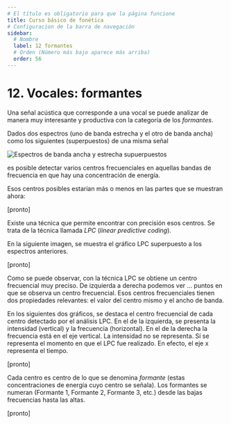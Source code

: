 ```yaml
---
# El título es obligatorio para que la página funcione
title: Curso básico de fonética
# Configuracion de la barra de navegación
sidebar:
  # Nombre
  label: 12 formantes
  # Orden (Número más bajo aparece más arriba)
  order: 56
---
```

# 12. Vocales: formantes

Una señal acústica que corresponde a una vocal se puede analizar de manera muy interesante y productiva con la categoría de los *formantes*.

Dados dos espectros (uno de banda estrecha y el otro de banda ancha) como los siguientes (superpuestos) de una misma señal

![Espectros de banda ancha y estrecha supuerpuestos](/imagenes/espectros_vocales_ancho_estre_superpuestos.png)

es posible detectar varios centros frecuenciales en aquellas bandas de frecuencia en que hay una concentración de energía.

Esos centros posibles estarían más o menos en las partes que se muestran ahora:

[pronto]

Existe una técnica que permite encontrar con precisión esos centros. Se trata de la técnica llamada *LPC* (*linear predictive coding*). 

En la siguiente imagen, se muestra el gráfico LPC superpuesto a los espectros anteriores.

[pronto]

Como se puede observar, con la técnica LPC se obtiene un centro frecuencial muy preciso. De izquierda a derecha podemos ver ... puntos en que se observa un centro frecuencial. Esos centros frecuenciales tienen dos propiedades relevantes: el valor del centro mismo y el ancho de banda.

En los siguientes dos gráficos, se destaca el centro frecuencial de cada centro detectado por el análisis LPC. En el de la izquierda, se presenta la intensidad (vertical) y la frecuencia (horizontal). En el de la derecha la frecuencia está en el eje vertical. La intensidad no se representa. Sí se representa el momento en que el LPC fue realizado. En efecto, el eje x representa el tiempo.

[pronto]

Cada centro es centro de lo que se denomina *formante* (estas concentraciones de energía cuyo centro se señala). Los formantes se numeran (Formante 1, Formante 2, Formante 3, etc.) desde las bajas frecuencias hasta las altas.

[pronto]




